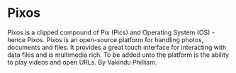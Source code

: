 # Pixos
Pixos is a clipped compound of Pix (Pics) and Operating System (OS) - hence Pixos. 
Pixos is an open-source platform for handling photos, documents and files. 
It provides a great touch interface for interacting with data files and is multimedia rich. 
To be added unto the platform is the ability to play videos and open URLs.  By Vakindu Philliam.
